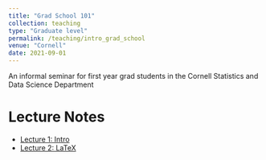 ```yaml
---
title: "Grad School 101"
collection: teaching
type: "Graduate level"
permalink: /teaching/intro_grad_school
venue: "Cornell"
date: 2021-09-01
---
```

An informal seminar for first year grad students in the Cornell Statistics and Data Science Department


Lecture Notes
======
+ [Lecture 1: Intro](https://ysamwang.github.io/files/courses/intro_grad/session1.pdf)
+ [Lecture 2: LaTeX](https://ysamwang.github.io/files/courses/intro_grad/session2.pdf)
